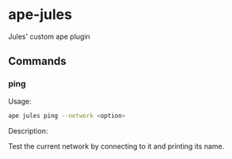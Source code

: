 # ape-jules

Jules' custom ape plugin

## Commands

### ping

Usage:

```bash
ape jules ping --network <option>
```

Description:

Test the current network by connecting to it and printing its name.
